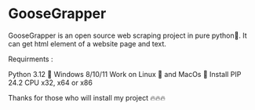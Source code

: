 # GooseGrapper
GooseGrapper is an open source web scraping project in pure python🐍.
It can get html element of a website page and text.

Requirments : 

Python 3.12 🐍
Windows 8/10/11
Work on Linux 🐧 and MacOs 🍎
Install PIP 24.2
CPU x32, x64 or x86

Thanks for those who will install my project 🔥🔥🔥
